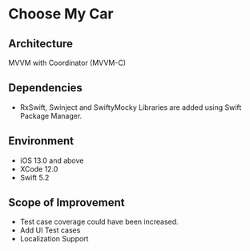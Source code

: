# Choose My Car

## Architecture
MVVM with Coordinator (MVVM-C)

## Dependencies
- RxSwift, Swinject and SwiftyMocky Libraries are added using Swift Package Manager.

## Environment
- iOS 13.0 and above
- XCode 12.0
- Swift 5.2

## Scope of Improvement 
- Test case coverage could have been increased.
- Add UI Test cases
- Localization Support
